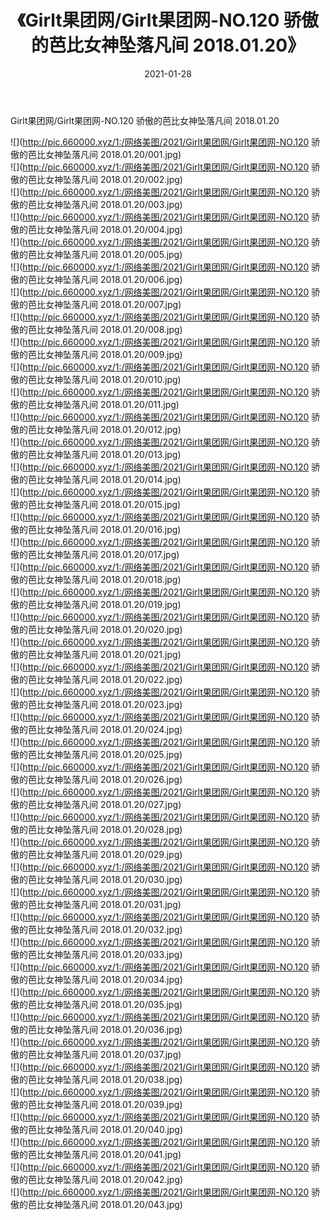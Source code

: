 ﻿---
layout: post
title:  《Girlt果团网/Girlt果团网-NO.120 骄傲的芭比女神坠落凡间 2018.01.20》
date:   2021-01-28
img: http://pic.660000.xyz/1:/网络美图/2021/Girlt果团网/Girlt果团网-NO.120 骄傲的芭比女神坠落凡间 2018.01.20/000.jpg
categories: [美女, 清纯, 唯美]
---

Girlt果团网/Girlt果团网-NO.120 骄傲的芭比女神坠落凡间 2018.01.20

 ![](http://pic.660000.xyz/1:/网络美图/2021/Girlt果团网/Girlt果团网-NO.120 骄傲的芭比女神坠落凡间 2018.01.20/001.jpg) <br>![](http://pic.660000.xyz/1:/网络美图/2021/Girlt果团网/Girlt果团网-NO.120 骄傲的芭比女神坠落凡间 2018.01.20/002.jpg) <br>![](http://pic.660000.xyz/1:/网络美图/2021/Girlt果团网/Girlt果团网-NO.120 骄傲的芭比女神坠落凡间 2018.01.20/003.jpg) <br>![](http://pic.660000.xyz/1:/网络美图/2021/Girlt果团网/Girlt果团网-NO.120 骄傲的芭比女神坠落凡间 2018.01.20/004.jpg) <br>![](http://pic.660000.xyz/1:/网络美图/2021/Girlt果团网/Girlt果团网-NO.120 骄傲的芭比女神坠落凡间 2018.01.20/005.jpg) <br>![](http://pic.660000.xyz/1:/网络美图/2021/Girlt果团网/Girlt果团网-NO.120 骄傲的芭比女神坠落凡间 2018.01.20/006.jpg) <br>![](http://pic.660000.xyz/1:/网络美图/2021/Girlt果团网/Girlt果团网-NO.120 骄傲的芭比女神坠落凡间 2018.01.20/007.jpg) <br>![](http://pic.660000.xyz/1:/网络美图/2021/Girlt果团网/Girlt果团网-NO.120 骄傲的芭比女神坠落凡间 2018.01.20/008.jpg) <br>![](http://pic.660000.xyz/1:/网络美图/2021/Girlt果团网/Girlt果团网-NO.120 骄傲的芭比女神坠落凡间 2018.01.20/009.jpg) <br>![](http://pic.660000.xyz/1:/网络美图/2021/Girlt果团网/Girlt果团网-NO.120 骄傲的芭比女神坠落凡间 2018.01.20/010.jpg) <br>![](http://pic.660000.xyz/1:/网络美图/2021/Girlt果团网/Girlt果团网-NO.120 骄傲的芭比女神坠落凡间 2018.01.20/011.jpg) <br>![](http://pic.660000.xyz/1:/网络美图/2021/Girlt果团网/Girlt果团网-NO.120 骄傲的芭比女神坠落凡间 2018.01.20/012.jpg) <br>![](http://pic.660000.xyz/1:/网络美图/2021/Girlt果团网/Girlt果团网-NO.120 骄傲的芭比女神坠落凡间 2018.01.20/013.jpg) <br>![](http://pic.660000.xyz/1:/网络美图/2021/Girlt果团网/Girlt果团网-NO.120 骄傲的芭比女神坠落凡间 2018.01.20/014.jpg) <br>![](http://pic.660000.xyz/1:/网络美图/2021/Girlt果团网/Girlt果团网-NO.120 骄傲的芭比女神坠落凡间 2018.01.20/015.jpg) <br>![](http://pic.660000.xyz/1:/网络美图/2021/Girlt果团网/Girlt果团网-NO.120 骄傲的芭比女神坠落凡间 2018.01.20/016.jpg) <br>![](http://pic.660000.xyz/1:/网络美图/2021/Girlt果团网/Girlt果团网-NO.120 骄傲的芭比女神坠落凡间 2018.01.20/017.jpg) <br>![](http://pic.660000.xyz/1:/网络美图/2021/Girlt果团网/Girlt果团网-NO.120 骄傲的芭比女神坠落凡间 2018.01.20/018.jpg) <br>![](http://pic.660000.xyz/1:/网络美图/2021/Girlt果团网/Girlt果团网-NO.120 骄傲的芭比女神坠落凡间 2018.01.20/019.jpg) <br>![](http://pic.660000.xyz/1:/网络美图/2021/Girlt果团网/Girlt果团网-NO.120 骄傲的芭比女神坠落凡间 2018.01.20/020.jpg) <br>![](http://pic.660000.xyz/1:/网络美图/2021/Girlt果团网/Girlt果团网-NO.120 骄傲的芭比女神坠落凡间 2018.01.20/021.jpg) <br>![](http://pic.660000.xyz/1:/网络美图/2021/Girlt果团网/Girlt果团网-NO.120 骄傲的芭比女神坠落凡间 2018.01.20/022.jpg) <br>![](http://pic.660000.xyz/1:/网络美图/2021/Girlt果团网/Girlt果团网-NO.120 骄傲的芭比女神坠落凡间 2018.01.20/023.jpg) <br>![](http://pic.660000.xyz/1:/网络美图/2021/Girlt果团网/Girlt果团网-NO.120 骄傲的芭比女神坠落凡间 2018.01.20/024.jpg) <br>![](http://pic.660000.xyz/1:/网络美图/2021/Girlt果团网/Girlt果团网-NO.120 骄傲的芭比女神坠落凡间 2018.01.20/025.jpg) <br>![](http://pic.660000.xyz/1:/网络美图/2021/Girlt果团网/Girlt果团网-NO.120 骄傲的芭比女神坠落凡间 2018.01.20/026.jpg) <br>![](http://pic.660000.xyz/1:/网络美图/2021/Girlt果团网/Girlt果团网-NO.120 骄傲的芭比女神坠落凡间 2018.01.20/027.jpg) <br>![](http://pic.660000.xyz/1:/网络美图/2021/Girlt果团网/Girlt果团网-NO.120 骄傲的芭比女神坠落凡间 2018.01.20/028.jpg) <br>![](http://pic.660000.xyz/1:/网络美图/2021/Girlt果团网/Girlt果团网-NO.120 骄傲的芭比女神坠落凡间 2018.01.20/029.jpg) <br>![](http://pic.660000.xyz/1:/网络美图/2021/Girlt果团网/Girlt果团网-NO.120 骄傲的芭比女神坠落凡间 2018.01.20/030.jpg) <br>![](http://pic.660000.xyz/1:/网络美图/2021/Girlt果团网/Girlt果团网-NO.120 骄傲的芭比女神坠落凡间 2018.01.20/031.jpg) <br>![](http://pic.660000.xyz/1:/网络美图/2021/Girlt果团网/Girlt果团网-NO.120 骄傲的芭比女神坠落凡间 2018.01.20/032.jpg) <br>![](http://pic.660000.xyz/1:/网络美图/2021/Girlt果团网/Girlt果团网-NO.120 骄傲的芭比女神坠落凡间 2018.01.20/033.jpg) <br>![](http://pic.660000.xyz/1:/网络美图/2021/Girlt果团网/Girlt果团网-NO.120 骄傲的芭比女神坠落凡间 2018.01.20/034.jpg) <br>![](http://pic.660000.xyz/1:/网络美图/2021/Girlt果团网/Girlt果团网-NO.120 骄傲的芭比女神坠落凡间 2018.01.20/035.jpg) <br>![](http://pic.660000.xyz/1:/网络美图/2021/Girlt果团网/Girlt果团网-NO.120 骄傲的芭比女神坠落凡间 2018.01.20/036.jpg) <br>![](http://pic.660000.xyz/1:/网络美图/2021/Girlt果团网/Girlt果团网-NO.120 骄傲的芭比女神坠落凡间 2018.01.20/037.jpg) <br>![](http://pic.660000.xyz/1:/网络美图/2021/Girlt果团网/Girlt果团网-NO.120 骄傲的芭比女神坠落凡间 2018.01.20/038.jpg) <br>![](http://pic.660000.xyz/1:/网络美图/2021/Girlt果团网/Girlt果团网-NO.120 骄傲的芭比女神坠落凡间 2018.01.20/039.jpg) <br>![](http://pic.660000.xyz/1:/网络美图/2021/Girlt果团网/Girlt果团网-NO.120 骄傲的芭比女神坠落凡间 2018.01.20/040.jpg) <br>![](http://pic.660000.xyz/1:/网络美图/2021/Girlt果团网/Girlt果团网-NO.120 骄傲的芭比女神坠落凡间 2018.01.20/041.jpg) <br>![](http://pic.660000.xyz/1:/网络美图/2021/Girlt果团网/Girlt果团网-NO.120 骄傲的芭比女神坠落凡间 2018.01.20/042.jpg) <br>![](http://pic.660000.xyz/1:/网络美图/2021/Girlt果团网/Girlt果团网-NO.120 骄傲的芭比女神坠落凡间 2018.01.20/043.jpg) <br>